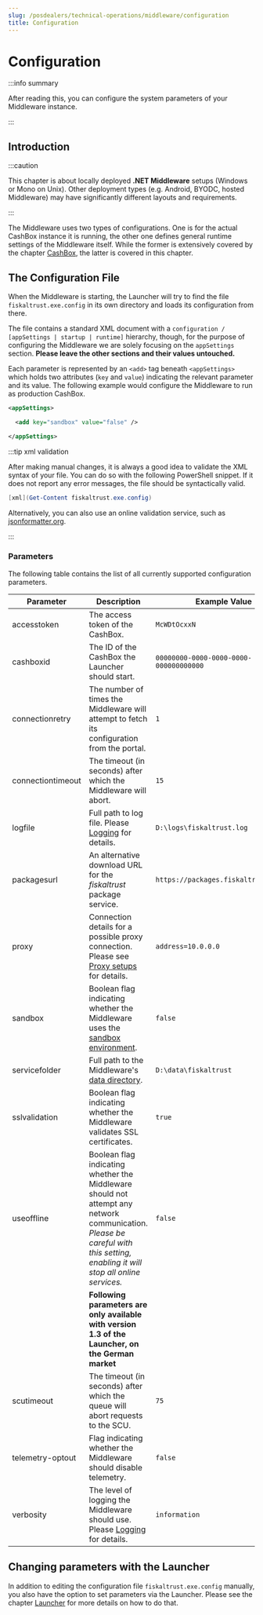 ```yaml
---
slug: /posdealers/technical-operations/middleware/configuration
title: Configuration
---
```

# Configuration

:::info summary

After reading this, you can configure the system parameters of your Middleware instance.

:::

## Introduction

:::caution

This chapter is about locally deployed **.NET Middleware** setups (Windows or Mono on Unix). Other deployment types (e.g. Android, BYODC, hosted Middleware) may have significantly different layouts and requirements.

:::

The Middleware uses two types of configurations. One is for the actual CashBox instance it is running, the other one defines general runtime settings of the Middleware itself. While the former is extensively covered by the chapter [CashBox](cashbox.md#running-a-cashbox-the-middleware), the latter is covered in this chapter.



## The Configuration File

When the Middleware is starting, the Launcher will try to find the file `fiskaltrust.exe.config` in its own directory and loads its configuration from there.

The file contains a standard XML document with a `configuration / [appSettings | startup | runtime]` hierarchy, though, for the purpose of configuring the Middleware we are solely focusing on the `appSettings` section. **Please leave the other sections and their values untouched.**

Each parameter is represented by an `<add>` tag beneath `<appSettings>` which holds two attributes (`key` and `value`) indicating the relevant parameter and its value. The following example would configure the Middleware to run as production CashBox.

```xml
<appSettings>

  <add key="sandbox" value="false" />

</appSettings>
```

:::tip xml validation

After making manual changes, it is always a good idea to validate the XML syntax of your file. You can do so with the following PowerShell snippet. If it does not report any error messages, the file should be syntactically valid.

```powershell
[xml](Get-Content fiskaltrust.exe.config)
```

Alternatively, you can also use an online validation service, such as [jsonformatter.org](https://jsonformatter.org/xml-validator).

:::



### Parameters

The following table contains the list of all currently supported configuration parameters.

| Parameter         | Description                                                  | Example Value                          |
| ----------------- | ------------------------------------------------------------ | -------------------------------------- |
| accesstoken       | The access token of the CashBox.                             | `McWDtOcxxN`                           |
| cashboxid         | The ID of the CashBox the Launcher should start.             | `00000000-0000-0000-0000-000000000000` |
| connectionretry   | The number of times the Middleware will attempt to fetch its configuration from the portal. | `1`                                    |
| connectiontimeout | The timeout (in seconds) after which the Middleware will abort. | `15`                                   |
| logfile           | Full path to log file. Please [Logging](logging.md) for details. | `D:\logs\fiskaltrust.log`              |
| packagesurl       | An alternative download URL for the _fiskaltrust_ package service. | `https://packages.fiskaltrust.cloud`   |
| proxy             | Connection details for a possible proxy connection. Please see [Proxy setups](network-requirements.md#proxy-setups) for details. | `address=10.0.0.0`                     |
| sandbox           | Boolean flag indicating whether the Middleware uses the [sandbox environment](../../getting-started/sandbox.md). | `false`                                |
| servicefolder     | Full path to the Middleware's [data directory](setup.md#data-directory). | `D:\data\fiskaltrust`                  |
| sslvalidation     | Boolean flag indicating whether the Middleware validates SSL certificates. | `true`                                 |
| useoffline        | Boolean flag indicating whether the Middleware should not attempt any network communication.<br />*Please be careful with this setting, enabling it will stop all online services.* | `false`                                |
|                   | **Following parameters are only available with version 1.3 of the Launcher, on the German market** |                                        |
| scutimeout        | The timeout (in seconds) after which the queue will abort requests to the SCU. | `75`                                   |
| telemetry-optout  | Flag indicating whether the Middleware should disable telemetry. | `false`                                |
| verbosity         | The level of logging the Middleware should use. Please [Logging](logging.md) for details. | `information`                          |



## Changing parameters with the Launcher

In addition to editing the configuration file `fiskaltrust.exe.config` manually, you also have the option to set parameters via the Launcher. Please see the chapter [Launcher](launcher.md#configuration-parameters) for more details on how to do that.